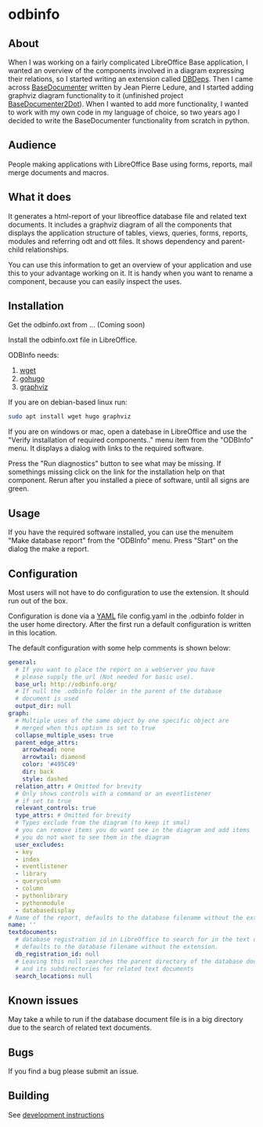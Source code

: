 # odbinfo

## About
When I was working on a fairly complicated LibreOffice Base 
application, I wanted an overview of the components involved
in a diagram expressing their relations,
so I started writing an extension called
[DBDeps](https://github.com/slspeek/dbdeps).
Then I came across
[BaseDocumenter](https://extensions.libreoffice.org/en/extensions/show/basedocumenter-to-document-your-base-applications)
written by Jean Pierre Ledure, and I started adding 
graphviz diagram functionality to it
(unfinished project [BaseDocumenter2Dot](https://github.com/slspeek/BaseDocumenter2Dot)).
When I wanted to add more functionality, I wanted to work with my own code in my language
of choice, so two years ago I decided to write the BaseDocumenter functionality
from scratch in python.

## Audience
People making applications with LibreOffice Base using forms, reports,
mail merge documents and macros.


## What it does
It generates a html-report of your libreoffice database file and related text documents. It includes a graphviz diagram of all the components that displays
the application structure of tables, views, queries, forms, reports, modules and referring
odt and ott files. It shows dependency and parent-child relationships.

You can use this information to get an overview of your application and use 
this to your advantage working on it. It is handy when you want to rename
a component, because you can easily inspect the uses.

## Installation
Get the odbinfo.oxt from ... (Coming soon)

Install the odbinfo.oxt file in LibreOffice.

ODBInfo needs:
1. [wget](https://www.gnu.org/software/wget/)
2. [gohugo](https://gohugo.io/)
3. [graphviz](https://graphviz.org/)

If you are on debian-based linux run:
```bash
sudo apt install wget hugo graphviz
```
If you are on windows or mac, open a datebase in LibreOffice and use the "Verify installation of required components.." menu item from
the "ODBInfo" menu. It displays a dialog with links to the required software.

Press the "Run diagnostics" button to see what may be missing. If somethings missing
click on the link for the installation help on that component. Rerun after you installed a piece
of software, until all signs are green.

## Usage
If you have the required software installed, you can use the menuitem "Make database report" from the
"ODBInfo" menu. Press "Start" on the dialog the make a report.

## Configuration
Most users will not have to do configuration to use the extension.
It should run out of the box. 

Configuration is done via a [YAML](https://www.w3schools.io/file/yaml-arrays/)
file config.yaml in the .odbinfo folder in the user home directory. After the first run
a default configuration is written in this location.


The default configuration with some help comments is shown below:
```yaml
general:
  # If you want to place the report on a webserver you have 
  # please supply the url (Not needed for basic use).
  base_url: http://odbinfo.org/
  # If null the .odbinfo folder in the parent of the database
  # document is used
  output_dir: null
graph:
  # Multiple uses of the same object by one specific object are
  # merged when this option is set to true
  collapse_multiple_uses: true
  parent_edge_attrs:
    arrowhead: none
    arrowtail: diamond
    color: '#495C49'
    dir: back
    style: dashed
  relation_attr: # Omitted for brevity
  # Only shows controls with a command or an eventlistener
  # if set to true
  relevant_controls: true
  type_attrs: # Omitted for brevity
  # Types exclude from the diagram (to keep it smal)
  # you can remove items you do want see in the diagram and add items
  # you do not want to see them in the diagram
  user_excludes:
  - key
  - index
  - eventlistener
  - library
  - querycolumn
  - column
  - pythonlibrary
  - pythonmodule
  - databasedisplay
# Name of the report, defaults to the database filename without the extension.
name: ''
textdocuments:
  # database registration id in LibreOffice to search for in the text documents,
  # defaults to the database filename without the extension.
  db_registration_id: null
  # Leaving this null searches the parent directory of the database document
  # and its subdirectories for related text documents
  search_locations: null

```

## Known issues
May take a while to run if the database document file is in a big directory due
to the search of related text documents.  

## Bugs
If you find a bug please submit an issue.

## Building
See [development instructions](doc/development.md)